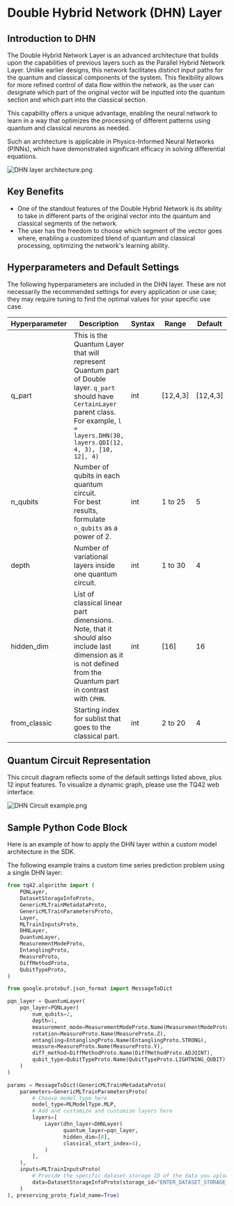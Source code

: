 # Double Hybrid Network (DHN) Layer
## Introduction to DHN
The Double Hybrid Network Layer is an advanced architecture that builds upon the capabilities of previous layers such as the Parallel Hybrid Network Layer. Unlike earlier designs, this network facilitates distinct input paths for the quantum and classical components of the system. This flexibility allows for more refined control of data flow within the network, as the user can designate which part of the original vector will be inputted into the quantum section and which part into the classical section.

This capability offers a unique advantage, enabling the neural network to learn in a way that optimizes the processing of different patterns using quantum and classical neurons as needed.

Such an architecture is applicable in Physics-Informed Neural Networks (PINNs), which have demonstrated significant efficacy in solving differential equations.

![DHN layer architecture.png](../images/DHN_layer_architecture.png)

## Key Benefits
- One of the standout features of the Double Hybrid Network is its ability to take in different parts of the original vector into the quantum and classical segments of the network.
- The user has the freedom to choose which segment of the vector goes where, enabling a customized blend of quantum and classical processing, optimizing the network's learning ability.

## Hyperparameters and Default Settings
The following hyperparameters are included in the DHN layer. These are not necessarily the recommended settings for every application or use case; they may require tuning to find the optimal values for your specific use case.

| Hyperparameter | Description                                                                                                                                                                                        | Syntax | Range    | Default  |
|----------------|----------------------------------------------------------------------------------------------------------------------------------------------------------------------------------------------------|--------|----------|----------|
| q_part         | This is the Quantum Layer that will represent Quantum part of Double layer. `q_part` should have `CertainLayer` parent class. For example, `l = layers.DHN(30, layers.QDI(12, 4, 3), [10, 12], 4)` | int    | [12,4,3] | [12,4,3] |
| n_qubits       | Number of qubits in each quantum circuit. <br/>For best results, formulate `n_qubits` as a power of 2.                                                                                             | int    | 1 to 25  | 5        |
| depth          | Number of variational layers inside one quantum circuit.                                                                                                                                           | int    | 1 to 30  | 4        |
| hidden_dim     | List of classical linear part dimensions. Note, that it should also include last dimension as it is not defined from the Quantum part in contrast with `CPHN`.                                     | int    | [16]     | 16       |
| from_classic   | Starting index for sublist that goes to the classical part.                                                                                                                                        | int    | 2 to 20  | 4        |


## Quantum Circuit Representation
This circuit diagram reflects some of the default settings listed above, plus 12 input features. To visualize a dynamic graph, please use the TQ42 web interface.

![DHN Circuit example.png](../images/DHN_Circuit_example.png)

## Sample Python Code Block
Here is an example of how to apply the DHN layer within a custom model architecture in the SDK.

The following example trains a custom time series prediction problem using a single DHN layer:

```python
from tq42.algorithm import (
    PQNLayer,
    DatasetStorageInfoProto,
    GenericMLTrainMetadataProto,
    GenericMLTrainParametersProto,
    Layer,
    MLTrainInputsProto,
    DHNLayer,
    QuantumLayer,
    MeasurementModeProto,
    EntanglingProto,
    MeasureProto,
    DiffMethodProto,
    QubitTypeProto,
)

from google.protobuf.json_format import MessageToDict

pqn_layer = QuantumLayer(
    pqn_layer=PQNLayer(
        num_qubits=2,
        depth=1,
        measurement_mode=MeasurementModeProto.Name(MeasurementModeProto.EVEN),
        rotation=MeasureProto.Name(MeasureProto.Z),
        entangling=EntanglingProto.Name(EntanglingProto.STRONG),
        measure=MeasureProto.Name(MeasureProto.Y),
        diff_method=DiffMethodProto.Name(DiffMethodProto.ADJOINT),
        qubit_type=QubitTypeProto.Name(QubitTypeProto.LIGHTNING_QUBIT),
    )
)

params = MessageToDict(GenericMLTrainMetadataProto(
    parameters=GenericMLTrainParametersProto(
        # Choose model type here
        model_type=MLModelType.MLP,
        # Add and customize and customize layers here
        layers=[
            Layer(dhn_layer=DHNLayer(
                  quantum_layer=pqn_layer,
                  hidden_dim=[8],
                  classical_start_index=4),
            )
        ],
    ),
    inputs=MLTrainInputsProto(
        # Provide the specific dataset storage ID of the data you uploaded to TQ42.
        data=DatasetStorageInfoProto(storage_id="ENTER_DATASET_STORAGE_ID_HERE")
    )
), preserving_proto_field_name=True)
```
